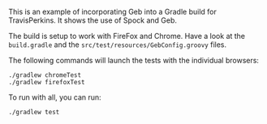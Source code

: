 This is an example of incorporating Geb into a Gradle build for TravisPerkins.
It shows the use of Spock and Geb.

The build is setup to work with FireFox and Chrome. Have a look at the `build.gradle` and the `src/test/resources/GebConfig.groovy` files.

The following commands will launch the tests with the individual browsers:

    ./gradlew chromeTest
    ./gradlew firefoxTest

To run with all, you can run:

    ./gradlew test
